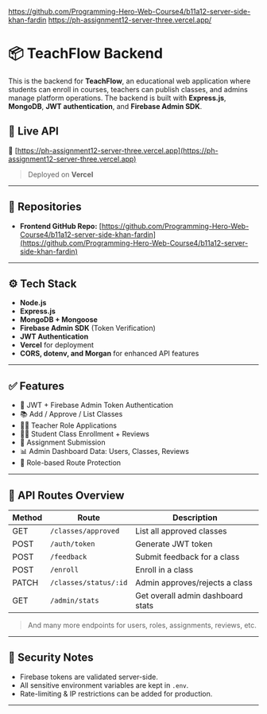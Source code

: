 https://github.com/Programming-Hero-Web-Course4/b11a12-server-side-khan-fardin
https://ph-assignment12-server-three.vercel.app/

# 📦 TeachFlow Backend

This is the backend for **TeachFlow**, an educational web application where students can enroll in courses, teachers can publish classes, and admins manage platform operations. The backend is built with **Express.js**, **MongoDB**, **JWT authentication**, and **Firebase Admin SDK**.

## 🚀 Live API

🔗 [https://ph-assignment12-server-three.vercel.app](https://ph-assignment12-server-three.vercel.app)

> Deployed on **Vercel**

---
## 📂 Repositories

- **Frontend GitHub Repo:** [https://github.com/Programming-Hero-Web-Course4/b11a12-server-side-khan-fardin](https://github.com/Programming-Hero-Web-Course4/b11a12-server-side-khan-fardin)

---

## ⚙️ Tech Stack

- **Node.js**
- **Express.js**
- **MongoDB + Mongoose**
- **Firebase Admin SDK** (Token Verification)
- **JWT Authentication**
- **Vercel** for deployment
- **CORS, dotenv, and Morgan** for enhanced API features

---

## ✅ Features

- 🔐 JWT + Firebase Admin Token Authentication
- 📚 Add / Approve / List Classes
- 🧑‍🏫 Teacher Role Applications
- 👨‍🎓 Student Class Enrollment + Reviews
- 📝 Assignment Submission
- 📊 Admin Dashboard Data: Users, Classes, Reviews
- 🚫 Role-based Route Protection

---

## 📮 API Routes Overview

| Method | Route                     | Description                         |
|--------|---------------------------|-------------------------------------|
| GET    | `/classes/approved`       | List all approved classes           |
| POST   | `/auth/token`             | Generate JWT token                  |
| POST   | `/feedback`               | Submit feedback for a class         |
| POST   | `/enroll`                 | Enroll in a class                   |
| PATCH  | `/classes/status/:id`     | Admin approves/rejects a class      |
| GET    | `/admin/stats`            | Get overall admin dashboard stats   |

> And many more endpoints for users, roles, assignments, reviews, etc.

---

## 🔐 Security Notes

- Firebase tokens are validated server-side.
- All sensitive environment variables are kept in `.env`.
- Rate-limiting & IP restrictions can be added for production.

---
